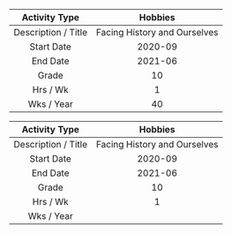 |Activity Type|Hobbies| 
|:-----:|:-----:|
|Description / Title|Facing History and Ourselves| 
| Start Date |2020-09|
| End Date |2021-06| 
|Grade|10|
|Hrs / Wk|1| 
|Wks / Year|40|

|Activity Type|Hobbies|
|:-----:|:-----:|
|Description / Title|Facing History and Ourselves|
| Start Date |2020-09|
| End Date |2021-06|
|Grade|10|
|Hrs / Wk|1|
|Wks / Year|      |
